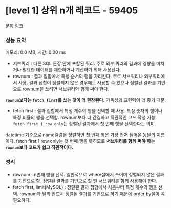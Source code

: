 # [level 1] 상위 n개 레코드 - 59405 

[문제 링크](https://school.programmers.co.kr/learn/courses/30/lessons/59405) 

### 성능 요약

메모리: 0.0 MB, 시간: 0.00 ms

- 서브쿼리 : 다른 SQL 문장 안에 포함된 쿼리. 주로 외부 쿼리의 결과에 영향을 미치거나 필요한 데이터를 제한하거나 계산하기 위해 사용된다.
- rownum : 결과 집합에서 특정 순서의 행을 가리킨다. 주로 서브쿼리나 외부쿼리에서 사용. 결과 집합이 정렬되지 않은 경우에도 사용할 수 있으나 정렬된 결과를 기반으로 rownum을 쓰려면 서브쿼리와 함께 써야 한다.

**`rownum`보다는 `fetch first`를 쓰는 것이 더 권장된다.** 가독성과 표현력이 더 좋기 때문.

- fetch first : 결과 집합에서 특정 개수의 행을 선택할 때 사용. 특정 숫자의 행이나 특정 비율의 행을 선택함. rownum보다 더 간결하고 직관적인 코드 작성 가능. `fetch first 1 row only`는 정렬된 결과에서 첫 번째 행을 선택한다는 의미.

datetime 기준으로 name컬럼을 정렬하면 첫 번째 행은 가장 먼저 들어온 동물의 이름이다. fetch first 1 row only는 첫 번째 행을 뜻하므로 **서브쿼리를 함께 써야 하는 `rownum`보다 코드가 쉽고 직관적이다.**

### 정리
- rownum : n번째 행을 선택. 일반적으로 where절에서 쓰이며 정렬되지 않은 결과를 기반으로 함. 정렬된 결과를 기반으로 할 땐 서브쿼리를 함께 사용해야 한다.
- fetch first, limit(MySQL) : 정렬된 결과 집합에서 처음부터 특정 개수의 행을 선택. rownum과 달리 반드시 정렬된 결과를 기반으로 하기 때문에 order by절이 꼭 필요하다.
